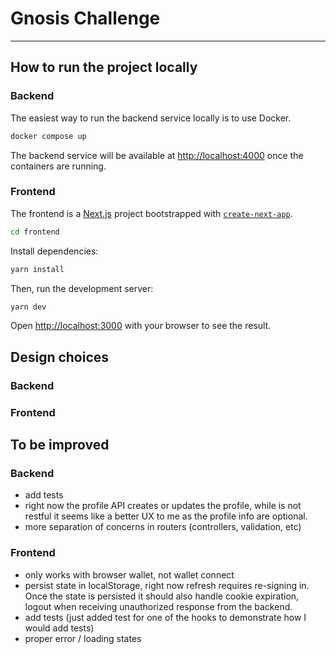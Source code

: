 # Gnosis Challenge
---

## How to run the project locally

### Backend

The easiest way to run the backend service locally is to use Docker.

```bash
docker compose up
```

The backend service will be available at [http://localhost:4000](http://localhost:4000) once the containers are running.

### Frontend

The frontend is a [Next.js](https://nextjs.org) project bootstrapped with [`create-next-app`](https://nextjs.org/docs/app/api-reference/cli/create-next-app).

```bash
cd frontend
```

Install dependencies:

```bash
yarn install
```

Then, run the development server:

```bash
yarn dev
```

Open [http://localhost:3000](http://localhost:3000) with your browser to see the result.

## Design choices

### Backend

### Frontend


## To be improved

### Backend

- add tests
- right now the profile API creates or updates the profile, while is not restful it seems like a better UX to me as the profile info are optional.
- more separation of concerns in routers (controllers, validation, etc)

### Frontend

- only works with browser wallet, not wallet connect
- persist state in localStorage, right now refresh requires re-signing in. Once the state is persisted it should also handle cookie expiration, logout when receiving unauthorized response from the backend.
- add tests (just added test for one of the hooks to demonstrate how I would add tests)
- proper error / loading states
